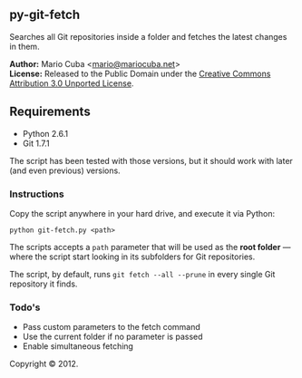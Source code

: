 ## py-git-fetch

Searches all Git repositories inside a folder and fetches the latest changes in them.

__Author:__ Mario Cuba <<mario@mariocuba.net>>  
__License:__ Released to the Public Domain under the [Creative Commons Attribution 3.0 Unported License](http://creativecommons.org/licenses/by/3.0).

## Requirements

- Python 2.6.1
- Git 1.7.1

The script has been tested with those versions, but it should work with later (and even previous) versions.

### Instructions

Copy the script anywhere in your hard drive, and execute it via Python:

	python git-fetch.py <path>
	
The scripts accepts a `path` parameter that will be used as the __root folder__ &mdash; where the script start looking in its subfolders for Git repositories.

The script, by default, runs `git fetch --all --prune` in every single Git repository it finds.

### Todo's

- Pass custom parameters to the fetch command
- Use the current folder if no parameter is passed
- Enable simultaneous fetching

Copyright &copy; 2012.